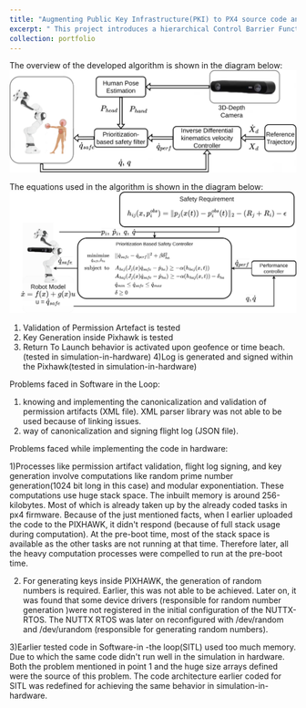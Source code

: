 ```yaml
---
title: "Augmenting Public Key Infrastructure(PKI) to PX4 source code and making it NPNT compliant( No Permission No Takeoff)"
excerpt: " This project introduces a hierarchical Control Barrier Function (CBF)-based control framework designed to proactively ensure the safe operation of an industrial manipulator in close human-robot interaction scenarios.<br/><img src='/images/cbf_diagram1_c1.jpg'>"
collection: portfolio
---
```



The overview of the developed algorithm is shown in the diagram below: 
<img src='/images/CBFcontroller (1).png'>

The equations used in the algorithm is shown in the diagram below:
<img src='/images/equation_controller_po.drawio.png'>



1) Validation of Permission Artefact is tested
2) Key Generation inside Pixhawk is tested
3) Return To Launch behavior is activated upon geofence or time beach. (tested in simulation-in-hardware)
4)Log is generated and signed within the Pixhawk(tested in simulation-in-hardware)

Problems faced in Software in the Loop:
1) knowing and implementing the canonicalization and validation of permission artifacts (XML file). XML parser library was not able to be used because of linking issues.
2) way of canonicalization and signing flight log (JSON file).

Problems faced while implementing the code in hardware:

1)Processes like permission artifact validation, flight log signing, and key generation involve computations like random prime number generation(1024 bit long in this case) and modular exponentiation. These computations use huge stack space. The inbuilt memory is around 256-kilobytes.  Most of which is already taken up by the already coded tasks in px4 firmware. Because of the just mentioned facts, when I earlier uploaded the code to the PIXHAWK, it didn't respond (because of full stack usage during computation).
At the pre-boot time, most of the stack space is available as the other tasks are not running at that time. Therefore later,  all the heavy computation processes were compelled to run at the pre-boot time.

2) For generating keys inside PIXHAWK, the generation of random numbers is required. Earlier, this was not able to be achieved. Later on, it was found that some device drivers (responsible for random number generation )were not registered in the initial configuration of the NUTTX-RTOS. The NUTTX RTOS was later on reconfigured with /dev/random and /dev/urandom (responsible for generating random numbers).

3)Earlier tested code in Software-in -the loop(SITL) used too much memory. Due to which the same code didn't run well in the simulation in hardware. Both the problem mentioned in point 1 and the huge size arrays defined were the source of this problem. The code architecture earlier coded for SITL was redefined for achieving the same behavior in simulation-in-hardware.



